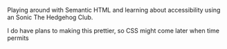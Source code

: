 Playing around with Semantic HTML and learning about accessibility using an Sonic The Hedgehog Club. 

I do have plans to making this prettier, so CSS might come later when time permits